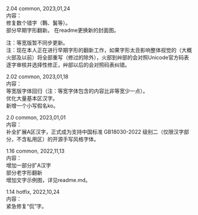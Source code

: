 2.04 common, 2023,01,24  
内容：  
修复数个错字（鷣、鬒等）。  
部分早期字形翻新。 
在readme更换新的封面图。  
  
注：等宽版暂不同步更新。  
注：现在本人正在进行早期字形的翻新工作，如果字形太丑影响整体视觉的（大概火部及以前）将全部重写（修过的除外），火部到艸部的会对照Unicode官方码表逐字审核并选择性修正，艸部以后的会对照码表纠错。  

2.02 common, 2023,01,18  
内容：  
等宽版字体回归（注：等宽字体包含的内容比非等宽少一点）。  
优化大量基本区汉字。  
新增一个小写假名ko。  
  
2.0 common, 2023,01,01  
内容：  
补全扩展A区汉字，正式成为支持中国标准 GB18030-2022 级别二（仅限汉字部分，不含私用区）的开源手写风格字体。  

1.16 common, 2022,11,13  
内容：  
增加一部分扩A汉字  
部分老字形翻新  
增加文字示例图，详见readme.md。  

1.14 hotfix, 2022,10,24  
内容：  
紧急修复“侃”字。  
